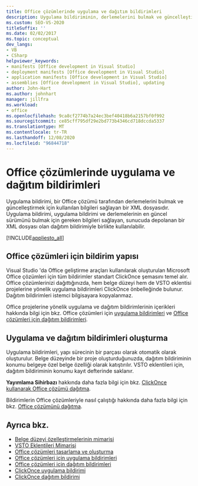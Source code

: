```yaml
---
title: Office çözümlerinde uygulama ve dağıtım bildirimleri
description: Uygulama bildiriminin, derlemelerini bulmak ve güncelleştirmek için bir Office çözümü tarafından kullanılan bilgileri sağlayan bir XML dosyası olduğunu öğrenin.
ms.custom: SEO-VS-2020
titleSuffix: ''
ms.date: 02/02/2017
ms.topic: conceptual
dev_langs:
- VB
- CSharp
helpviewer_keywords:
- manifests [Office development in Visual Studio]
- deployment manifests [Office development in Visual Studio]
- application manifests [Office development in Visual Studio]
- assemblies [Office development in Visual Studio], updating
author: John-Hart
ms.author: johnhart
manager: jillfra
ms.workload:
- office
ms.openlocfilehash: 9ca8cf2774b7a24ec3bef40418b6a2157bf0f992
ms.sourcegitcommit: ce85cff795df29e2bd773b4346cd718dccda5337
ms.translationtype: MT
ms.contentlocale: tr-TR
ms.lasthandoff: 12/08/2020
ms.locfileid: "96844718"
---
```

# <a name="application-and-deployment-manifests-in-office-solutions"></a>Office çözümlerinde uygulama ve dağıtım bildirimleri
  Uygulama bildirimi, bir Office çözümü tarafından derlemelerini bulmak ve güncelleştirmek için kullanılan bilgileri sağlayan bir XML dosyasıdır. Uygulama bildirimi, uygulama bildirimi ve derlemelerinin en güncel sürümünü bulmak için gereken bilgileri sağlayan, sunucuda depolanan bir XML dosyası olan dağıtım bildirimiyle birlikte kullanılabilir.

 [!INCLUDE[appliesto_all](../vsto/includes/appliesto-all-md.md)]

## <a name="manifest-structure-for-office-solutions"></a>Office çözümleri için bildirim yapısı
 Visual Studio 'da Office geliştirme araçları kullanılarak oluşturulan Microsoft Office çözümleri için tüm bildirimler standart ClickOnce şemasını temel alır. Office çözümlerinizi dağıttığınızda, hem belge düzeyi hem de VSTO eklentisi projelerine yönelik uygulama bildirimleri ClickOnce önbelleğinde bulunur. Dağıtım bildirimleri istemci bilgisayara kopyalanmaz.

 Office projelerine yönelik uygulama ve dağıtım bildirimlerinin içerikleri hakkında bilgi için bkz. Office çözümleri için [uygulama bildirimleri](../vsto/application-manifests-for-office-solutions.md) ve [Office çözümleri için dağıtım bildirimleri](../vsto/deployment-manifests-for-office-solutions.md).

## <a name="create-application-and-deployment-manifests"></a>Uygulama ve dağıtım bildirimleri oluşturma
 Uygulama bildirimleri, yapı sürecinin bir parçası olarak otomatik olarak oluşturulur. Belge düzeyinde bir proje oluşturduğunuzda, dağıtım bildiriminin konumu belgeye özel belge özelliği olarak katıştırılır. VSTO eklentileri için, dağıtım bildiriminin konumu kayıt defterinde saklanır.

 **Yayımlama Sihirbazı** hakkında daha fazla bilgi için bkz. [ClickOnce kullanarak Office çözümü dağıtma](../vsto/deploying-an-office-solution-by-using-clickonce.md).

 Bildirimlerin Office çözümleriyle nasıl çalıştığı hakkında daha fazla bilgi için bkz. [Office çözümünü dağıtma](../vsto/deploying-an-office-solution.md).

## <a name="see-also"></a>Ayrıca bkz.

- [Belge düzeyi özelleştirmelerinin mimarisi](../vsto/architecture-of-document-level-customizations.md)
- [VSTO Eklentileri Mimarisi](../vsto/architecture-of-vsto-add-ins.md)
- [Office çözümleri tasarlama ve oluşturma](../vsto/designing-and-creating-office-solutions.md)
- [Office çözümleri için uygulama bildirimleri](../vsto/application-manifests-for-office-solutions.md)
- [Office çözümleri için dağıtım bildirimleri](../vsto/deployment-manifests-for-office-solutions.md)
- [ClickOnce uygulama bildirimi](../deployment/clickonce-application-manifest.md)
- [ClickOnce dağıtım bildirimi](../deployment/clickonce-deployment-manifest.md)